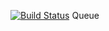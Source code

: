 [![Build Status](https://travis-ci.org/AlexDeveloper24/Queue.svg?branch=master)](https://travis-ci.org/AlexDeveloper24/Queue)
Queue

